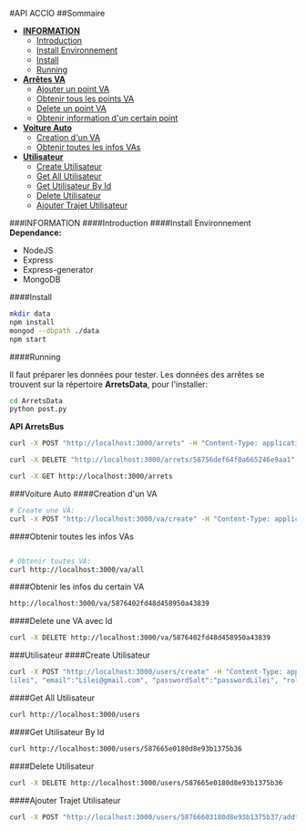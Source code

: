 #API ACCIO
##Sommaire

- [**INFORMATION**]()
	- [Introduction]()
	- [Install Environnement]()
	- [Install]()
	- [Running]()
- [**Arrêtes VA**]()
	- [Ajouter un point VA]()
	- [Obtenir tous les points VA]()
	- [Delete un point VA]()
	- [Obtenir information d'un certain point]()
- [**Voiture Auto**]()
	- [Creation d'un VA]()
	- [Obtenir toutes les infos VAs]()	
- [**Utilisateur**]()
	- [Create Utilisateur]()
	- [Get All Utilisateur]()
	- [Get Utilisateur By Id]()
	- [Delete Utilisateur]()
	- [Ajouter Trajet Utilisateur]()




###INFORMATION
####Introduction
####Install Environnement
__Dependance:__

- NodeJS
- Express
- Express-generator
- MongoDB

####Install

~~~bash
mkdir data
npm install
mongod --dbpath ./data 
npm start
~~~


####Running

Il faut préparer les données pour tester. Les données des arrêtes se trouvent sur la répertoire **ArretsData**, pour l'installer: 

~~~bash
cd ArretsData
python post.py
~~~




**API ArretsBus**

~~~bash
curl -X POST "http://localhost:3000/arrets" -H "Content-Type: application/json" -d '{"location":{"lat":49.18165,"lon":-0.34709},"nom":"Le Dôme"}'

curl -X DELETE "http://localhost:3000/arrets/58756def64f0a665246e9aa1"

curl -X GET http://localhost:3000/arrets
~~~

###Voiture Auto
####Creation d'un VA

~~~bash
# Create une VA:
curl -X POST "http://localhost:3000/va/create" -H "Content-Type: application/json" -d '{"loc":{"lat":49.18165,"lon":-0.34709},"nbrPersonne":1, "capacite":7, "dispo": true, "onMovement": true}'
~~~
####Obtenir toutes les infos VAs	

~~~bash

# Obtenir toutes VA:
curl http://localhost:3000/va/all
~~~

####Obtenir les infos du certain VA

~~~bash
http://localhost:3000/va/5876402fd48d458950a43839
~~~

####Delete une VA avec Id

~~~bash
curl -X DELETE http://localhost:3000/va/5876402fd48d458950a43839

~~~

###Utilisateur
####Create Utilisateur

~~~bash
curl -X POST "http://localhost:3000/users/create" -H "Content-Type: application/json" -d '{"username":"
lilei", "email":"Lilei@gmail.com", "passwordSalt":"passwordLilei", "role":"0"}'
~~~


####Get All Utilisateur

~~~bash
curl http://localhost:3000/users
~~~

####Get Utilisateur By Id

~~~bash
curl http://localhost:3000/users/587665e0180d8e93b1375b36
~~~

####Delete Utilisateur

~~~bash
curl -X DELETE http://localhost:3000/users/587665e0180d8e93b1375b36
~~~

####Ajouter Trajet Utilisateur

~~~bash
curl -X POST "http://localhost:3000/users/58766603180d8e93b1375b37/addtrajet" -H "Content-Type: application/json" -d '{"depart":{"lon":123,"lat":456},"arrivee":{"lon":321,"lat":543}, "reserve":false, "timeStamp":3333, "maxAttant":44444}'
~~~








